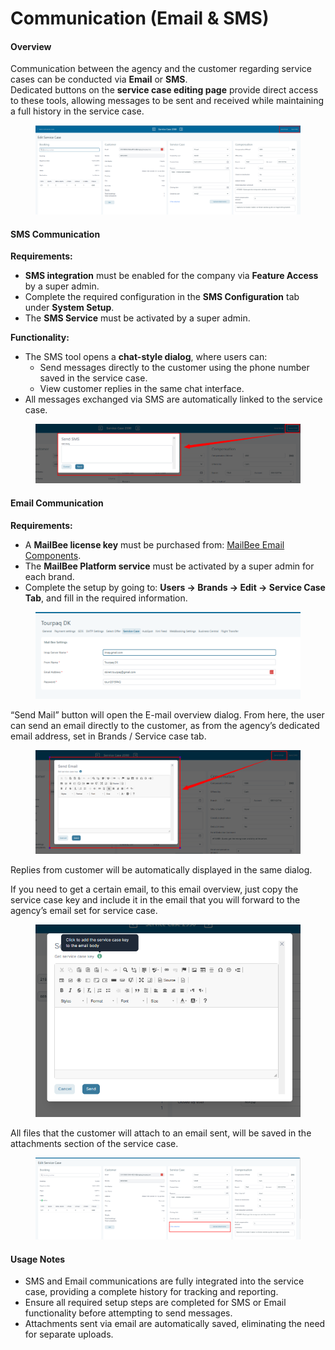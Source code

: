 # Communication (Email & SMS)

#### **Overview**

Communication between the agency and the customer regarding service cases can be conducted via **Email** or **SMS**.\
Dedicated buttons on the **service case editing page** provide direct access to these tools, allowing messages to be sent and received while maintaining a full history in the service case.

<figure><img src="../.gitbook/assets/image (4) (1) (1) (1) (1) (1) (1) (1) (1) (1) (1) (1) (1) (1) (1) (1) (1) (1) (1) (1) (1) (1) (1) (1) (1) (1) (1) (1) (1) (1) (1) (1) (1) (1).png" alt=""><figcaption></figcaption></figure>

#### **SMS Communication**

**Requirements:**

* **SMS integration** must be enabled for the company via **Feature Access** by a super admin.
* Complete the required configuration in the **SMS Configuration** tab under **System Setup**.
* The **SMS Service** must be activated by a super admin.

**Functionality:**

* The SMS tool opens a **chat-style dialog**, where users can:
  * Send messages directly to the customer using the phone number saved in the service case.
  * View customer replies in the same chat interface.
* All messages exchanged via SMS are automatically linked to the service case.

<figure><img src="../.gitbook/assets/image (5) (1) (1) (1) (1) (1) (1) (1) (1) (1) (1) (1) (1) (1) (1) (1) (1) (1) (1) (1) (1) (1) (1) (1) (1) (1) (1) (1) (1) (1) (1) (1) (1).png" alt=""><figcaption></figcaption></figure>

#### **Email Communication**

**Requirements:**

* A **MailBee license key** must be purchased from: [MailBee Email Components](https://afterlogic.com/mailbee-net/email-components).
* The **MailBee Platform service** must be activated by a super admin for each brand.
* Complete the setup by going to: **Users → Brands → Edit → Service Case Tab**, and fill in the required information.

<figure><img src="../.gitbook/assets/image (236).png" alt=""><figcaption></figcaption></figure>

“Send Mail” button will open the E-mail overview dialog. From here, the user can send an email directly to the customer, as from the agency’s dedicated email address, set in Brands / Service case tab.

<figure><img src="../.gitbook/assets/image (7) (1) (1) (1) (1) (1) (1) (1) (1) (1) (1) (1) (1) (1) (1) (1) (1) (1) (1) (1) (1) (1) (1) (1).png" alt=""><figcaption></figcaption></figure>

Replies from customer will be automatically displayed in the same dialog.

If you need to get a certain email, to this email overview, just copy the service case key and include it in the email that you will forward to the agency’s email set for service case.

<figure><img src="../.gitbook/assets/image (8) (1) (1) (1) (1) (1) (1) (1) (1) (1) (1) (1) (1) (1) (1) (1) (1) (1) (1) (1).png" alt=""><figcaption></figcaption></figure>

All files that the customer will attach to an email sent, will be saved in the attachments section of the service case.

<figure><img src="../.gitbook/assets/image (9) (1) (1) (1) (1) (1) (1) (1) (1) (1) (1) (1) (1) (1) (1) (1) (1) (1).png" alt=""><figcaption></figcaption></figure>

#### **Usage Notes**

* SMS and Email communications are fully integrated into the service case, providing a complete history for tracking and reporting.
* Ensure all required setup steps are completed for SMS or Email functionality before attempting to send messages.
* Attachments sent via email are automatically saved, eliminating the need for separate uploads.
